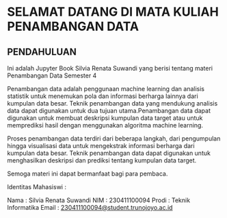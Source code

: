 # SELAMAT DATANG DI MATA KULIAH PENAMBANGAN DATA 

## PENDAHULUAN

Ini adalah Jupyter Book Silvia Renata Suwandi yang berisi tentang materi Penambangan Data Semester 4

Penambangan data adalah penggunaan machine learning dan analisis statistik untuk menemukan pola dan informasi berharga lainnya dari kumpulan data besar. Teknik penambangan data yang mendukung analisis data dapat digunakan untuk dua tujuan utama.Penambangan data dapat digunakan untuk membuat deskripsi kumpulan data target atau untuk memprediksi hasil dengan menggunakan algoritma machine learning.

Proses penambangan data terdiri dari beberapa langkah, dari pengumpulan hingga visualisasi data untuk mengekstrak informasi berharga dari kumpulan data besar. Teknik penambangan data dapat digunakan untuk menghasilkan deskripsi dan prediksi tentang kumpulan data target.

Semoga materi ini dapat bermanfaat bagi para pembaca.

Identitas Mahasiswi : 

Nama  : Silvia Renata Suwandi
NIM   : 230411100094
Prodi : Teknik Informatika
Email : 230411100094@student.trunojoyo.ac.id


```{tableofcontents}
```

